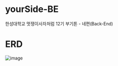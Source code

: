 # yourSide-BE
한성대학교 멋쟁이사자처럼 12기 부기톤 - 네편(Back-End)

# ERD
![image](https://github.com/HSU-Likelion12-yourSide/YourSide-Server/assets/147326233/cbcb23d4-b1a6-4931-af71-48d156b5cd00)
